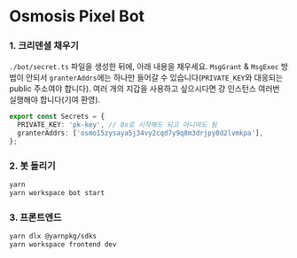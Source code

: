 # Osmosis Pixel Bot

### 1. 크리덴셜 채우기

`./bot/secret.ts` 파일을 생성한 뒤에, 아래 내용을 채우세요. `MsgGrant` & `MsgExec` 방법이 안되서 `granterAddrs`에는 하나만 들어갈 수 있습니다(`PRIVATE_KEY`와 대응되는 public 주소여야 합니다). 여러 개의 지갑을 사용하고 싶으시다면 걍 인스턴스 여러번 실행해야 합니다(기여 환영).

```ts
export const Secrets = {
  PRIVATE_KEY: 'pk-key', // 0x로 시작해도 되고 아니여도 됨
  granterAddrs: ['osmo15zysaya5j34vy2cqd7y9q8m3drjpy0d2lvmkpa'],
};
```

### 2. 봇 돌리기

```bash
yarn
yarn workspace bot start
```

### 3. 프론트엔드

```bash
yarn dlx @yarnpkg/sdks
yarn workspace frontend dev
```
